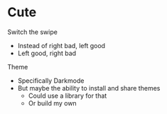 # Cute

Switch the swipe
- Instead of right bad, left good
- Left good, right bad


Theme
- Specifically Darkmode
- But maybe the ability to install and share themes
  - Could use a library for that
  - Or build my own
